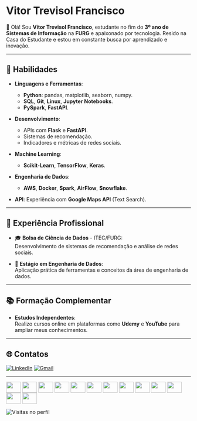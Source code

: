 # Vitor Trevisol Francisco  

👋 Olá! Sou **Vitor Trevisol Francisco**, estudante no fim do **3º ano de Sistemas de Informação** na **FURG** e apaixonado por tecnologia. Resido na Casa do Estudante e estou em constante busca por aprendizado e inovação.  

---

## 🌟 Habilidades  
- **Linguagens e Ferramentas**:  
  - **Python**: pandas, matplotlib, seaborn, numpy.  
  - **SQL**, **Git**, **Linux**, **Jupyter Notebooks**.  
  - **PySpark**, **FastAPI**.  

- **Desenvolvimento**:  
  - APIs com **Flask** e **FastAPI**.  
  - Sistemas de recomendação.  
  - Indicadores e métricas de redes sociais.  

- **Machine Learning**:  
  - **Scikit-Learn**, **TensorFlow**, **Keras**.  

- **Engenharia de Dados**:  
  - **AWS**, **Docker**, **Spark**, **AirFlow**, **Snowflake**.  

- **API**: Experiência com **Google Maps API** (Text Search).  

---

## 💼 Experiência Profissional  
- 🎓 **Bolsa de Ciência de Dados** - ITEC/FURG:  
  Desenvolvimento de sistemas de recomendação e análise de redes sociais.  

- 💼 **Estágio em Engenharia de Dados**:  
  Aplicação prática de ferramentas e conceitos da área de engenharia de dados.  

---

## 📚 Formação Complementar  
- **Estudos Independentes**:  
  Realizo cursos online em plataformas como **Udemy** e **YouTube** para ampliar meus conhecimentos.  

---

## 🌐 Contatos  
[![LinkedIn](https://img.shields.io/badge/-LinkedIn-%230077B5?style=for-the-badge&logo=linkedin&logoColor=white)](https://linkedin.com/in/vitortrevisol/) 
[![Gmail](https://img.shields.io/badge/-Gmail-%23333?style=for-the-badge&logo=gmail&logoColor=white)](mailto:franciscovitoor2@gmail.com) 

---

<div style="display: inline_block">
  <img align="center" height="30" width="40" src="https://cdn.jsdelivr.net/gh/devicons/devicon@latest/icons/python/python-original.svg" />
  <img align="center" height="30" width="40" src="https://cdn.jsdelivr.net/gh/devicons/devicon@latest/icons/pandas/pandas-original.svg" />
  <img align="center" height="30" width="40" src="https://cdn.jsdelivr.net/gh/devicons/devicon@latest/icons/matplotlib/matplotlib-original.svg" />
  <img align="center" height="30" width="40" src="https://cdn.jsdelivr.net/gh/devicons/devicon@latest/icons/numpy/numpy-original.svg" />
  <img align="center" height="30" width="40" src="https://cdn.jsdelivr.net/gh/devicons/devicon@latest/icons/jupyter/jupyter-original-wordmark.svg" />
  <img align="center" height="30" width="40" src="https://cdn.jsdelivr.net/gh/devicons/devicon@latest/icons/scikitlearn/scikitlearn-original.svg" />
  <img align="center" height="30" width="40" src="https://cdn.jsdelivr.net/gh/devicons/devicon@latest/icons/keras/keras-original.svg" />
  <img align="center" height="30" width="40" src="https://cdn.jsdelivr.net/gh/devicons/devicon@latest/icons/tensorflow/tensorflow-original.svg" />
  <img align="center" height="30" width="40" src="https://cdn.jsdelivr.net/gh/devicons/devicon@latest/icons/flask/flask-original-wordmark.svg" />
  <img align="center" height="30" width="40" src="https://cdn.jsdelivr.net/gh/devicons/devicon@latest/icons/fastapi/fastapi-original.svg" />
  <img align="center" height="30" width="40" src="https://cdn.jsdelivr.net/gh/devicons/devicon@latest/icons/docker/docker-original.svg" />
  <img align="center" height="30" width="40" src="https://cdn.jsdelivr.net/gh/devicons/devicon@latest/icons/git/git-original.svg" />
  <img align="center" height="30" width="40" src="https://cdn.jsdelivr.net/gh/devicons/devicon@latest/icons/linux/linux-original.svg" />
</div>

    
![Visitas no perfil](https://komarev.com/ghpvc/?username=VitorTrevisol&color=blue)

